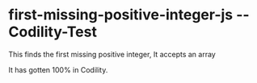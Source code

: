# first-missing-positive-integer-js --Codility-Test
This finds the first missing positive integer, It accepts an array

It has gotten 100% in Codility.
